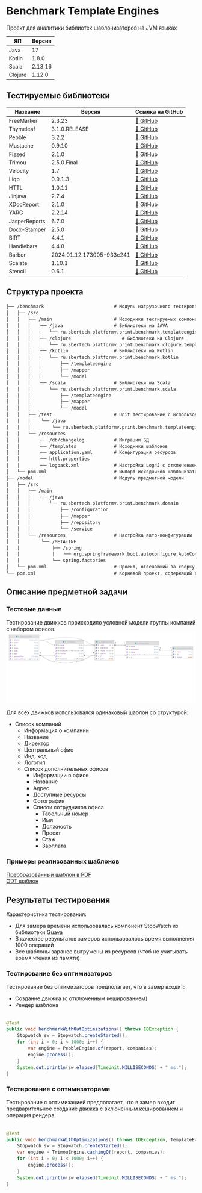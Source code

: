 # Benchmark Template Engines

Проект для аналитики библиотек шаблонизаторов на JVM языках

| ЯП      | Версия  |
|---------|---------|
| Java    | 17      |
| Kotlin  | 1.8.0   |
| Scala   | 2.13.16 |
| Clojure | 1.12.0  |

## Тестируемые библиотеки

| Название      | Версия                    | Ссылка на GitHub          |
|---------------|---------------------------|---------------------------|
| FreeMarker    | 2.3.23                    | [🔗 GitHub](https://github.com/apache/freemarker) |
| Thymeleaf     | 3.1.0.RELEASE             | [🔗 GitHub](https://github.com/thymeleaf/thymeleaf) |
| Pebble        | 3.2.2                     | [🔗 GitHub](https://github.com/PebbleTemplates/pebble) |
| Mustache      | 0.9.10                    | [🔗 GitHub](https://github.com/spullara/mustache.java) |
| Fizzed        | 2.1.0                     | [🔗 GitHub](https://github.com/fizzed/rocker) |
| Trimou        | 2.5.0.Final               | [🔗 GitHub](https://github.com/trimou/trimou) |
| Velocity      | 1.7                       | [🔗 GitHub](https://github.com/apache/velocity-engine) |
| Liqp          | 0.9.1.3                   | [🔗 GitHub](https://github.com/bkiers/Liqp) |
| HTTL          | 1.0.11                    | [🔗 GitHub](https://github.com/httl/httl) |
| Jinjava       | 2.7.4                     | [🔗 GitHub](https://github.com/HubSpot/jinjava) |
| XDocReport    | 2.1.0                     | [🔗 GitHub](https://github.com/opensagres/xdocreport) |
| YARG          | 2.2.14                    | [🔗 GitHub](https://github.com/cuba-platform/yarg) |
| JasperReports | 6.7.0                     | [🔗 GitHub](https://github.com/TIBCOSoftware/jasperreports) |
| Docx-Stamper  | 2.5.0                     | [🔗 GitHub](https://github.com/thombergs/docx-stamper) |
| BIRT          | 4.4.1                     | [🔗 GitHub](https://github.com/eclipse/birt) |
| Handlebars    | 4.4.0                     | [🔗 GitHub](https://github.com/jknack/handlebars.java) |
| Barber        | 2024.01.12.173005-933c241 | [🔗 GitHub](https://github.com/cashapp/barber) |
| Scalate       | 1.10.1                    | [🔗 GitHub](https://github.com/scalate/scalate) |
| Stencil       | 0.6.1                     | [🔗 GitHub](https://github.com/erdos/stencil)             |

## Структура проекта

```html
├── /benchmark                          # Модуль нагрузочного тестирования
│   ├── /src
│   │   ├── /main                       # Исходники тестируемых компонентов
│   │   │   ├── /java                   # Библиотеки на JAVA
│   │   │   │   └── ru.sbertech.platformv.print.benchmark.templateengine
│   │   │   ├── /clojure                   # Библиотеки на Clojure
│   │   │   │   └── ru.sbertech.platformv.print.benchmark.clojure.templateengine
│   │   │   ├── /kotlin                 # Библиотеки на Kotlin
│   │   │   │   └── ru.sbertech.platformv.print.benchmark.kotlin
│   │   │   │       ├── /templateengine
│   │   │   │       ├── /mapper
│   │   │   │       └── /model
│   │   │   └── /scala                  # Библиотеки на Scala
│   │   │       └── ru.sbertech.platformv.print.benchmark.scala
│   │   │           ├── /templateengine
│   │   │           ├── /mapper
│   │   │           └── /model
│   │   ├── /test                       # Unit тестирование с использованием StopWatch
│   │   │    └── /java
│   │   │        └── ru.sbertech.platformv.print.benchmark.templateengine
│   │   └── /resources
│   │       ├── /db/changelog           # Миграции БД
│   │       ├── /templates              # Исходники шаблонов
│   │       ├── application.yaml        # Конфигурация ресурсов
│   │       ├── httl.properties
│   │       └── logback.xml             # Настройка Log4J с отключением профилей логирования
│   └── pom.xml                         # Импорт исходников шаблонизаторов
├── /model                              # Модуль предметной модели
│   ├── /src
│   │   ├── /main
│   │   │   └── /java
│   │   │       └── ru.sbertech.platformv.print.benchmark.domain
│   │   │           ├── /configuration
│   │   │           ├── /mapper
│   │   │           ├── /repository
│   │   │           └── /service
│   │   └── /resources                  # Настройка авто-конфигурации
│   │        └── /META-INF
│   │            ├── /spring
│   │            │   └── org.springframework.boot.autoconfigure.AutoConfiguration.imports
│   │            └── spring.factories
│   └── pom.xml                         # Проект, отвечающий за сборку компонентов Spring приложения
└── pom.xml                             # Корневой проект, содержащий версии используемых языков и библиотек
```

## Описание предметной задачи

### Тестовые данные

Тестирование движков происходило условной модели группы компаний с набором офисов.
![](./docs/structure.png)

Для всех движков использовался одинаковый шаблон со структурой:

- Список компаний
    - Информация о компании
    - Название
    - Директор
    - Центральный офис
    - Инд. код
    - Логотип
    - Список дополнительных офисов
        - Информации о офисе
        - Название
        - Адрес
        - Доступные ресурсы
        - Фотография
        - Список сотрудников офиса
            - Табельный номер
            - Имя
            - Должность
            - Проект
            - Стаж
            - Зарплата

### Примеры реализованных шаблонов

[Преобразованный шаблон в PDF](./docs/OfficesReport.pdf)  
[ODT шаблон](./docs/ReportCompanies.odt)

## Результаты тестирования

Характеристика тестирования:

- Для замера времени использовалась компонент StopWatch из
  библиотеки [Guava](https://github.com/google/guava?ysclid=m78zlftyls759452872)
- В качестве результатов замеров использовалось время выполнения 1000 операций
- Все шаблоны заранее выгружены из ресурсов (чтоб не учитывать время чтения из памяти)

### Тестирование без оптимизаторов

Тестирование без оптимизаторов предполагает, что в замер входит:

- Создание движка (с отключенным кешированием)
- Рендер шаблона

```java

@Test
public void benchmarkWithOutOptimizations() throws IOException {
    Stopwatch sw = Stopwatch.createStarted();
    for (int i = 0; i < 1000; i++) {
        var engine = PebbleEngine.of(report, companies);
        engine.process();
    }
    System.out.println(sw.elapsed(TimeUnit.MILLISECONDS) + " ms.");
}
```

### Тестирование с оптимизаторами

Тестирование с оптимизацией предполагает, что в замер входит предварительное создание движка с включенным кешированием и
операция рендера.

```java

@Test
public void benchmarkWithOptimizations() throws IOException, TemplateException {
    Stopwatch sw = Stopwatch.createStarted();
    var engine = TrimouEngine.cachingOf(report, companies);
    for (int i = 0; i < 1000; i++) {
        engine.process();
    }
    System.out.println(sw.elapsed(TimeUnit.MILLISECONDS) + " ms.");
}
```